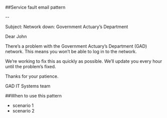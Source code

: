 ##Service fault email pattern

--

Subject: Network down: Government Actuary’s Department

Dear John

There’s a problem with the Government Actuary’s Department (GAD) network. This means you won’t be able to log in to the network. 

We’re working to fix this as quickly as possible. We’ll update you every hour until the problem’s fixed.

Thanks for your patience.

GAD IT Systems team

##When to use this pattern

- scenario 1
- scenario 2

